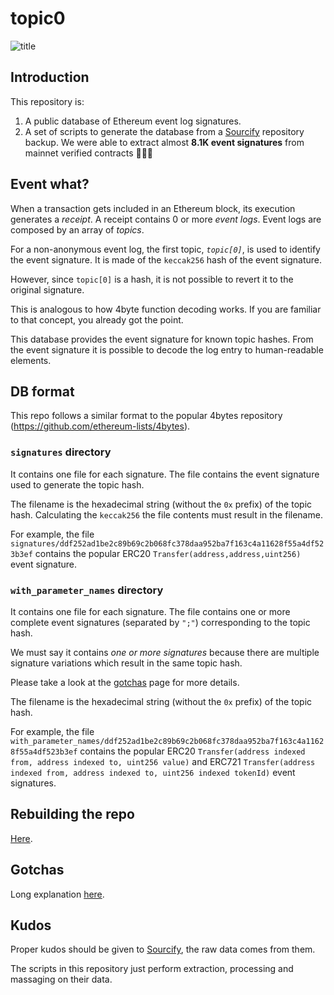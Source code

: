 # topic0

![title](./docs/title.png)

## Introduction

This repository is:

1. A public database of Ethereum event log signatures.
2. A set of scripts to generate the database from a [Sourcify](https://github.com/ethereum/sourcify) repository backup. We were able to extract almost __8.1K event signatures__ from mainnet verified contracts 🎉🎉🎉

## Event what?

When a transaction gets included in an Ethereum block, its execution generates a _receipt_. A receipt contains 0 or more _event logs_. Event logs are composed by an array of _topics_.

For a non-anonymous event log, the first topic, _`topic[0]`_, is used to identify the event signature. It is made of the `keccak256` hash of the event signature.

However, since `topic[0]` is a hash, it is not possible to revert it to the original signature.

This is analogous to how 4byte function decoding works. If you are familiar to that concept, you already got the point.

This database provides the event signature for known topic hashes. From the event signature it is possible to decode the log entry to human-readable elements.

## DB format

This repo follows a similar format to the popular 4bytes repository (https://github.com/ethereum-lists/4bytes).

### `signatures` directory

It contains one file for each signature. The file contains the event signature used to generate the topic hash.

The filename is the hexadecimal string (without the `0x` prefix) of the topic hash. Calculating the `keccak256` the file contents must result in the filename.

For example, the file `signatures/ddf252ad1be2c89b69c2b068fc378daa952ba7f163c4a11628f55a4df523b3ef` contains the popular ERC20 `Transfer(address,address,uint256)` event signature.

### `with_parameter_names` directory

It contains one file for each signature. The file contains one or more complete event signatures (separated by `";"`) corresponding to the topic hash.

We must say it contains _one or more signatures_ because there are multiple signature variations which result in the same topic hash.

Please take a look at the [gotchas](./docs/gotchas.md) page for more details.

The filename is the hexadecimal string (without the `0x` prefix) of the topic hash.

For example, the file `with_parameter_names/ddf252ad1be2c89b69c2b068fc378daa952ba7f163c4a11628f55a4df523b3ef` contains the popular ERC20 `Transfer(address indexed from, address indexed to, uint256 value)` and ERC721 `Transfer(address indexed from, address indexed to, uint256 indexed tokenId)` event signatures.

## Rebuilding the repo

[Here](./docs/build.md).

## Gotchas

Long explanation [here](./docs/gotchas.md).

## Kudos

Proper kudos should be given to [Sourcify](https://github.com/ethereum/sourcify), the raw data comes from them.

The scripts in this repository just perform extraction, processing and massaging on their data.
